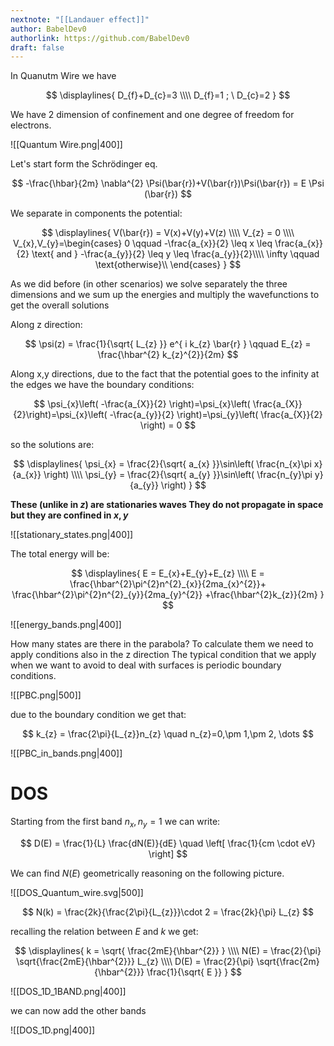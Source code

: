 ```yaml
---
nextnote: "[[Landauer effect]]"
author: BabelDev0
authorlink: https://github.com/BabelDev0
draft: false
---
```

In Quanutm Wire we have 

$$ 
\displaylines{
D_{f}+D_{c}=3 \\\\
D_{f}=1 ; \ D_{c}=2
}
$$

We have 2 dimension of confinement and one degree of freedom for electrons.

![[Quantum Wire.png|400]]

Let's start form the Schrödinger eq.

$$
-\frac{\hbar}{2m} \nabla^{2} \Psi(\bar{r})+V(\bar{r})\Psi(\bar{r}) = E \Psi (\bar{r})
$$

We separate in components the potential:

$$
\displaylines{
V(\bar{r}) = V(x)+V(y)+V(z)
\\\\
V_{z} = 0
\\\\
V_{x},V_{y}=\begin{cases}  
0 \qquad -\frac{a_{x}}{2} \leq x \leq \frac{a_{x}}{2} \text{ and } -\frac{a_{y}}{2} \leq y \leq \frac{a_{y}}{2}\\\\
\infty \qquad \text{otherwise}\\
\end{cases}
}
$$

As we did before (in other scenarios) we solve separately the three dimensions and we sum up the energies and multiply the wavefunctions to get the overall solutions

Along z direction:

$$
\psi(z) = \frac{1}{\sqrt{ L_{z} }} e^{ i k_{z} \bar{r} } \qquad E_{z} = \frac{\hbar^{2} k_{z}^{2}}{2m}
$$

Along x,y directions, due to the fact that the potential goes to the infinity at the edges we have the boundary conditions:

$$
\psi_{x}\left( -\frac{a_{X}}{2} \right)=\psi_{x}\left( \frac{a_{X}}{2}\right)=\psi_{x}\left( -\frac{a_{y}}{2} \right)=\psi_{y}\left( \frac{a_{X}}{2} \right) = 0
$$

so the solutions are:

$$
\displaylines{
\psi_{x} = \frac{2}{\sqrt{ a_{x} }}\sin\left( \frac{n_{x}\pi x}{a_{x}} \right)
\\\\
\psi_{y} = \frac{2}{\sqrt{ a_{y} }}\sin\left( \frac{n_{y}\pi y}{a_{y}} \right)
}
$$

**These (unlike in $z$) are stationaries waves They do not propagate in space but they are confined in $x,y$**

![[stationary_states.png|400]]


The total energy will be:

$$
\displaylines{
E = E_{x}+E_{y}+E_{z}
\\\\
E = \frac{\hbar^{2}\pi^{2}n^{2}_{x}}{2ma_{x}^{2}}+
\frac{\hbar^{2}\pi^{2}n^{2}_{y}}{2ma_{y}^{2}}
+\frac{\hbar^{2}k_{z}}{2m}
}
$$

![[energy_bands.png|400]]

How many states are there in the parabola? To calculate them we need to apply conditions also in the z direction The typical condition that we apply when we want to avoid to deal with surfaces is periodic boundary conditions.

![[PBC.png|500]]

due to the boundary condition we get that:

$$
k_{z} = \frac{2\pi}{L_{z}}n_{z} \quad n_{z}=0,\pm 1,\pm 2, \dots
$$

![[PBC_in_bands.png|400]]

# DOS

Starting from the first band $n_x,n_{y}=1$ we can write:

$$
D(E) = \frac{1}{L} \frac{dN(E)}{dE} \quad \left[ \frac{1}{cm \cdot eV} \right]
$$

We can find $N(E)$ geometrically reasoning on the following picture.

![[DOS_Quantum_wire.svg|500]]

$$
N(k) = \frac{2k}{\frac{2\pi}{L_{z}}}\cdot 2 = \frac{2k}{\pi} L_{z}
$$

recalling the relation between $E$ and $k$ we get:

$$
\displaylines{
k = \sqrt{ \frac{2mE}{\hbar^{2}} }
\\\\
N(E) = \frac{2}{\pi} \sqrt{\frac{2mE}{\hbar^{2}}} L_{z}
\\\\
D(E) = \frac{2}{\pi} \sqrt{\frac{2m}{\hbar^{2}}} \frac{1}{\sqrt{ E }}
}
$$

![[DOS_1D_1BAND.png|400]]

we can now add the other bands

![[DOS_1D.png|400]]